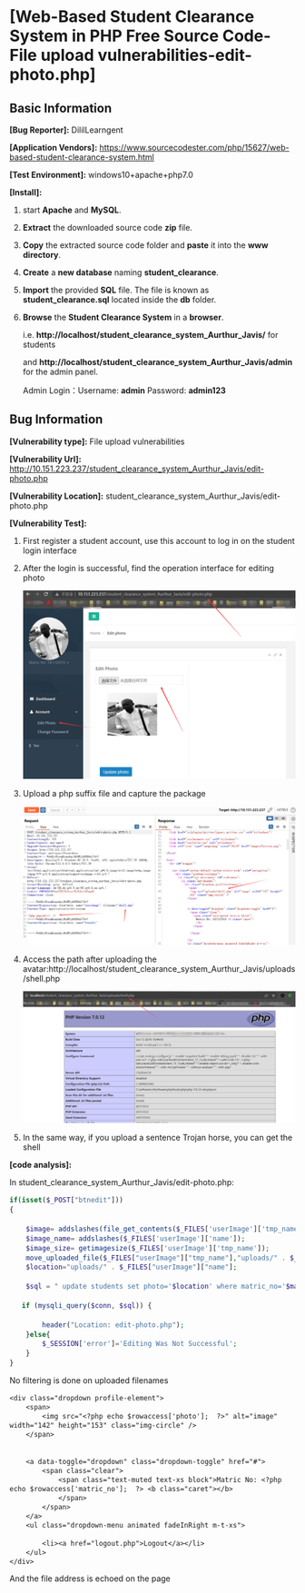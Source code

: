 # [Web-Based Student Clearance System in PHP Free Source Code-File upload vulnerabilities-edit-photo.php]

## Basic Information

**[Bug Reporter]:** DililLearngent

**[Application Vendors]:** https://www.sourcecodester.com/php/15627/web-based-student-clearance-system.html

**[Test Environment]:** windows10+apache+php7.0

**[Install]:**

1. start **Apache** and **MySQL**.

2. **Extract** the downloaded source code **zip** file.

3. **Copy** the extracted source code folder and **paste** it into the **www directory**.

4. **Create** a **new database** naming **student_clearance**.

5. **Import** the provided **SQL** file. The file is known as **student_clearance.sql** located inside the **db** folder.

6. **Browse** the **Student Clearance System** in a **browser**. 

   i.e. **http://localhost/student_clearance_system_Aurthur_Javis/** for students 

   and **http://localhost/student_clearance_system_Aurthur_Javis/admin** for the admin panel.

   Admin Login：Username: **admin**      Password: **admin123**

## Bug Information

**[Vulnerability type]:** File upload vulnerabilities

**[Vulnerability Url]:** http://10.151.223.237/student_clearance_system_Aurthur_Javis/edit-photo.php

**[Vulnerability Location]:** student_clearance_system_Aurthur_Javis/edit-photo.php

**[Vulnerability Test]:**

1. First register a student account, use this account to log in on the student login interface

2. After the login is successful, find the operation interface for editing photo

   ![](../../img/20230330100933.png)

3. Upload a php suffix file and capture the package

   ![](../../img/20230330102415.png)

4. Access the path after uploading the avatar:http://localhost/student_clearance_system_Aurthur_Javis/uploads/shell.php

   ![](../../img/20230330102657.png)

5. In the same way, if you upload a sentence Trojan horse, you can get the shell

**[code analysis]:**

In student_clearance_system_Aurthur_Javis/edit-photo.php:

```php
if(isset($_POST["btnedit"]))
{

    $image= addslashes(file_get_contents($_FILES['userImage']['tmp_name']));
    $image_name= addslashes($_FILES['userImage']['name']);
    $image_size= getimagesize($_FILES['userImage']['tmp_name']);
    move_uploaded_file($_FILES["userImage"]["tmp_name"],"uploads/" . $_FILES["userImage"]["name"]);			
    $location="uploads/" . $_FILES["userImage"]["name"];

    $sql = " update students set photo='$location' where matric_no='$matric_no'";
   
   if (mysqli_query($conn, $sql)) {

        header("Location: edit-photo.php");
    }else{
		$_SESSION['error']='Editing Was Not Successful';
	}
}
```

No filtering is done on uploaded filenames

```php+HTML
<div class="dropdown profile-element"> 
    <span>
		<img src="<?php echo $rowaccess['photo'];  ?>" alt="image" width="142" height="153" class="img-circle" />
    </span>
  
   
	<a data-toggle="dropdown" class="dropdown-toggle" href="#">
        <span class="clear">
            <span class="text-muted text-xs block">Matric No: <?php echo $rowaccess['matric_no'];  ?> <b class="caret"></b>
            </span> 
        </span> 
    </a>
    <ul class="dropdown-menu animated fadeInRight m-t-xs">

        <li><a href="logout.php">Logout</a></li>
    </ul>
</div>
```

And the file address is echoed on the page

